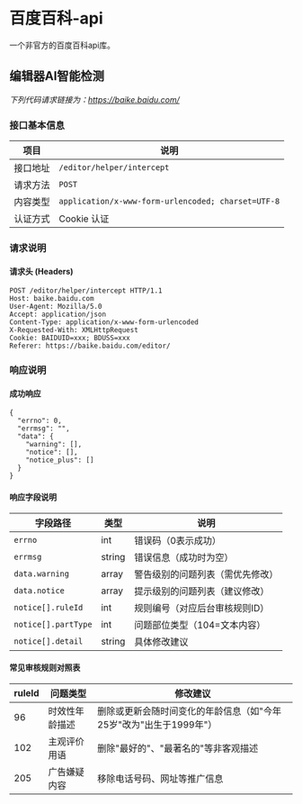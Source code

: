 # 百度百科-api
一个非官方的百度百科api库。

## 编辑器AI智能检测
*下列代码请求链接为：https://baike.baidu.com/*
### 接口基本信息

| 项目          | 说明                          |
|---------------|-----------------------------|
| 接口地址       | `/editor/helper/intercept`   |
| 请求方法       | `POST`                      |
| 内容类型       | `application/x-www-form-urlencoded; charset=UTF-8` |
| 认证方式       | Cookie 认证                  |

### 请求说明

#### 请求头 (Headers)
```http
POST /editor/helper/intercept HTTP/1.1
Host: baike.baidu.com
User-Agent: Mozilla/5.0
Accept: application/json
Content-Type: application/x-www-form-urlencoded
X-Requested-With: XMLHttpRequest
Cookie: BAIDUID=xxx; BDUSS=xxx
Referer: https://baike.baidu.com/editor/
```

### 响应说明

#### 成功响应

```
{
  "errno": 0,
  "errmsg": "",
  "data": {
    "warning": [],
    "notice": [],
    "notice_plus": []
  }
}
```

#### 响应字段说明

| 字段路径           | 类型   | 说明                                                                 |
|--------------------|--------|----------------------------------------------------------------------|
| `errno`            | int    | 错误码（0表示成功）                                                 |
| `errmsg`           | string | 错误信息（成功时为空）                                              |
| `data.warning`     | array  | 警告级别的问题列表（需优先修改）                                     |
| `data.notice`      | array  | 提示级别的问题列表（建议修改）                                       |
| `notice[].ruleId`  | int    | 规则编号（对应后台审核规则ID）                                       |
| `notice[].partType`| int    | 问题部位类型（104=文本内容）                                         |
| `notice[].detail`  | string | 具体修改建议                                                        |

#### 常见审核规则对照表

| ruleId | 问题类型           | 修改建议                                                                 |
|--------|--------------------|--------------------------------------------------------------------------|
| 96     | 时效性年龄描述     | 删除或更新会随时间变化的年龄信息（如"今年25岁"改为"出生于1999年"）         |
| 102    | 主观评价用语       | 删除"最好的"、"最著名的"等非客观描述                                      |
| 205    | 广告嫌疑内容       | 移除电话号码、网址等推广信息                                              |
